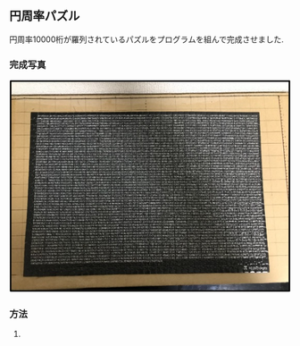 ## 円周率パズル

円周率10000桁が羅列されているパズルをプログラムを組んで完成させました.

### 完成写真
![Test Image 6](https://github.com/aoimaru/Pi/blob/main/%E5%AE%8C%E6%88%90.jpg)

### 方法
1. 
